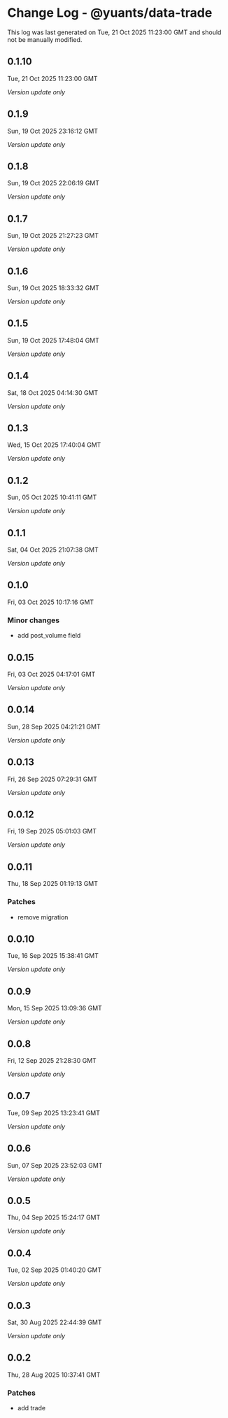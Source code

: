 # Change Log - @yuants/data-trade

This log was last generated on Tue, 21 Oct 2025 11:23:00 GMT and should not be manually modified.

## 0.1.10
Tue, 21 Oct 2025 11:23:00 GMT

_Version update only_

## 0.1.9
Sun, 19 Oct 2025 23:16:12 GMT

_Version update only_

## 0.1.8
Sun, 19 Oct 2025 22:06:19 GMT

_Version update only_

## 0.1.7
Sun, 19 Oct 2025 21:27:23 GMT

_Version update only_

## 0.1.6
Sun, 19 Oct 2025 18:33:32 GMT

_Version update only_

## 0.1.5
Sun, 19 Oct 2025 17:48:04 GMT

_Version update only_

## 0.1.4
Sat, 18 Oct 2025 04:14:30 GMT

_Version update only_

## 0.1.3
Wed, 15 Oct 2025 17:40:04 GMT

_Version update only_

## 0.1.2
Sun, 05 Oct 2025 10:41:11 GMT

_Version update only_

## 0.1.1
Sat, 04 Oct 2025 21:07:38 GMT

_Version update only_

## 0.1.0
Fri, 03 Oct 2025 10:17:16 GMT

### Minor changes

- add post_volume field

## 0.0.15
Fri, 03 Oct 2025 04:17:01 GMT

_Version update only_

## 0.0.14
Sun, 28 Sep 2025 04:21:21 GMT

_Version update only_

## 0.0.13
Fri, 26 Sep 2025 07:29:31 GMT

_Version update only_

## 0.0.12
Fri, 19 Sep 2025 05:01:03 GMT

_Version update only_

## 0.0.11
Thu, 18 Sep 2025 01:19:13 GMT

### Patches

- remove migration

## 0.0.10
Tue, 16 Sep 2025 15:38:41 GMT

_Version update only_

## 0.0.9
Mon, 15 Sep 2025 13:09:36 GMT

_Version update only_

## 0.0.8
Fri, 12 Sep 2025 21:28:30 GMT

_Version update only_

## 0.0.7
Tue, 09 Sep 2025 13:23:41 GMT

_Version update only_

## 0.0.6
Sun, 07 Sep 2025 23:52:03 GMT

_Version update only_

## 0.0.5
Thu, 04 Sep 2025 15:24:17 GMT

_Version update only_

## 0.0.4
Tue, 02 Sep 2025 01:40:20 GMT

_Version update only_

## 0.0.3
Sat, 30 Aug 2025 22:44:39 GMT

_Version update only_

## 0.0.2
Thu, 28 Aug 2025 10:37:41 GMT

### Patches

- add trade

